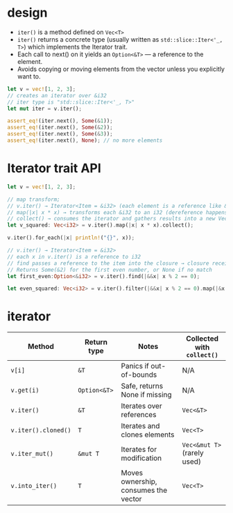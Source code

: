 # design

- `iter()` is a method defined on `Vec<T>`
- `iter()` returns a concrete type (usually written as `std::slice::Iter<'_, T>`) which implements the Iterator trait.
- Each call to next() on it yields an `Option<&T>` — a reference to the element.
- Avoids copying or moving elements from the vector unless you explicitly want to.

```rust
let v = vec![1, 2, 3];
// creates an iterator over &i32
// iter type is "std::slice::Iter<'_, T>"
let mut iter = v.iter();

assert_eq!(iter.next(), Some(&1));
assert_eq!(iter.next(), Some(&2));
assert_eq!(iter.next(), Some(&3));
assert_eq!(iter.next(), None); // no more elements
```

# Iterator trait API

```rust
let v = vec![1, 2, 3];

// map transform;
// v.iter() → Iterator<Item = &i32> (each element is a reference like &1, &2, &3)
// map(|x| x * x) → transforms each &i32 to an i32 (dereference happens implicitly with *x)
// collect() → consumes the iterator and gathers results into a new Vec<i32>
let v_squared: Vec<i32> = v.iter().map(|x| x * x).collect();

v.iter().for_each(|x| println!("{}", x));

// v.iter() → Iterator<Item = &i32>
// each x in v.iter() is a reference to i32
// find passes a reference to the item into the closure → closure receives &&i32
// Returns Some(&2) for the first even number, or None if no match
let first_even:Option<&i32> = v.iter().find(|&&x| x % 2 == 0);

let even_squared: Vec<i32> = v.iter().filter(|&&x| x % 2 == 0).map(|&x| x * x).collect();
```

# iterator

| Method              | Return type  | Notes                                | Collected with `collect()`  |
| ------------------- | ------------ | ------------------------------------ | --------------------------- |
| `v[i]`              | `&T`         | Panics if out-of-bounds              | N/A                         |
| `v.get(i)`          | `Option<&T>` | Safe, returns None if missing        | N/A                         |
| `v.iter()`          | `&T`         | Iterates over references             | `Vec<&T>`                   |
| `v.iter().cloned()` | `T`          | Iterates and clones elements         | `Vec<T>`                    |
| `v.iter_mut()`      | `&mut T`     | Iterates for modification            | `Vec<&mut T>` (rarely used) |
| `v.into_iter()`     | `T`          | Moves ownership, consumes the vector | `Vec<T>`                    |
